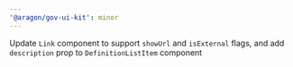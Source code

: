 ```yaml
---
'@aragon/gov-ui-kit': minor
---
```


Update `Link` component to support `showUrl` and `isExternal` flags, and add `description` prop to `DefinitionListItem` component
